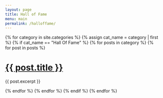 ```yaml
---
layout: page
title: Hall of Fame
menu: main
permalink: /halloffame/
---
```


{% for category in site.categories %}
{% assign cat_name =  category | first %}
{% if cat_name == "Hall Of Fame" %}
{% for posts in category %}
{% for post in posts %}
<p><h1><a href="{{ post.url }}">{{ post.title }}</a></h1></p>
<p>{{ post.excerpt }}</p>
{% endfor %}
{% endfor %}
{% endif %}
{% endfor %}